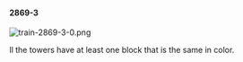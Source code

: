 #### 2869-3
![train-2869-3-0.png](https://github.com/lil-lab/nlvr/raw/master/nlvr/train/images/1/train-2869-3-0.png "train-2869-3-0.png")

ll the towers have at least one block that is the same in color.
